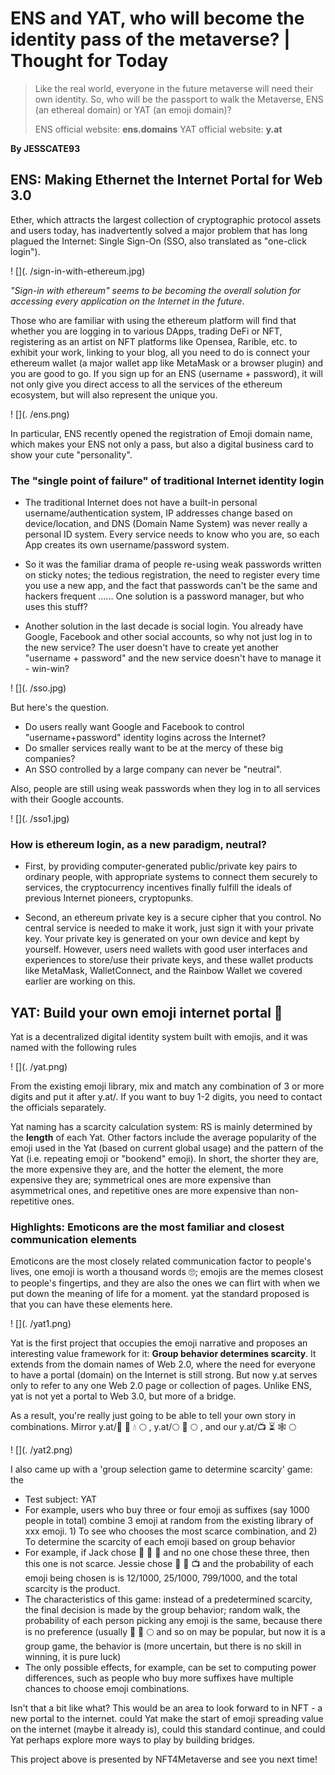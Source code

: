 # ENS and YAT, who will become the identity pass of the metaverse? | Thought for Today

> Like the real world, everyone in the future metaverse will need their own identity. So, who will be the passport to walk the Metaverse, ENS (an ethereal domain) or YAT (an emoji domain)?
>
> ENS official website: **ens.domains**
> YAT official website: **y.at**

**By JESSCATE93**

## ENS: Making Ethernet the Internet Portal for Web 3.0

Ether, which attracts the largest collection of cryptographic protocol assets and users today, has inadvertently solved a major problem that has long plagued the Internet: Single Sign-On (SSO, also translated as "one-click login").

! [](. /sign-in-with-ethereum.jpg)

_"Sign-in with ethereum" seems to be becoming the overall solution for accessing every application on the Internet in the future_.

Those who are familiar with using the ethereum platform will find that whether you are logging in to various DApps, trading DeFi or NFT, registering as an artist on NFT platforms like Opensea, Rarible, etc. to exhibit your work, linking to your blog, all you need to do is connect your ethereum wallet (a major wallet app like MetaMask or a browser plugin) and you are good to go. If you sign up for an ENS (username + password), it will not only give you direct access to all the services of the ethereum ecosystem, but will also represent the unique you.

! [](. /ens.png)

In particular, ENS recently opened the registration of Emoji domain name, which makes your ENS not only a pass, but also a digital business card to show your cute "personality".

### The "single point of failure" of traditional Internet identity login

- The traditional Internet does not have a built-in personal username/authentication system, IP addresses change based on device/location, and DNS (Domain Name System) was never really a personal ID system. Every service needs to know who you are, so each App creates its own username/password system.
- So it was the familiar drama of people re-using weak passwords written on sticky notes; the tedious registration, the need to register every time you use a new app, and the fact that passwords can't be the same and hackers frequent ...... One solution is a password manager, but who uses this stuff?

- Another solution in the last decade is social login. You already have Google, Facebook and other social accounts, so why not just log in to the new service? The user doesn't have to create yet another "username + password" and the new service doesn't have to manage it - win-win?

! [](. /sso.jpg)

But here's the question.

- Do users really want Google and Facebook to control "username+password" identity logins across the Internet?
- Do smaller services really want to be at the mercy of these big companies?
- An SSO controlled by a large company can never be "neutral".

Also, people are still using weak passwords when they log in to all services with their Google accounts.

! [](. /sso1.jpg)

### How is ethereum login, as a new paradigm, neutral?

- First, by providing computer-generated public/private key pairs to ordinary people, with appropriate systems to connect them securely to services, the cryptocurrency incentives finally fulfill the ideals of previous Internet pioneers, cryptopunks.

- Second, an ethereum private key is a secure cipher that you control. No central service is needed to make it work, just sign it with your private key. Your private key is generated on your own device and kept by yourself. However, users need wallets with good user interfaces and experiences to store/use their private keys, and these wallet products like MetaMask, WalletConnect, and the Rainbow Wallet we covered earlier are working on this.

## YAT: Build your own emoji internet portal 🤑

Yat is a decentralized digital identity system built with emojis, and it was named with the following rules

! [](. /yat.png)

From the existing emoji library, mix and match any combination of 3 or more digits and put it after y.at/. If you want to buy 1-2 digits, you need to contact the officials separately.

Yat naming has a scarcity calculation system: RS is mainly determined by the **length** of each Yat. Other factors include the average popularity of the emoji used in the Yat (based on current global usage) and the pattern of the Yat (i.e. repeating emoji or "bookend" emoji). In short, the shorter they are, the more expensive they are, and the hotter the element, the more expensive they are; symmetrical ones are more expensive than asymmetrical ones, and repetitive ones are more expensive than non-repetitive ones.

### Highlights: Emoticons are the most familiar and closest communication elements

Emoticons are the most closely related communication factor to people's lives, one emoji is worth a thousand words 🙄; emojis are the memes closest to people's fingertips, and they are also the ones we can flirt with when we put down the meaning of life for a moment. yat the standard proposed is that you can have these elements here.

! [](. /yat1.png)

Yat is the first project that occupies the emoji narrative and proposes an interesting value framework for it: **Group behavior determines scarcity**. It extends from the domain names of Web 2.0, where the need for everyone to have a portal (domain) on the Internet is still strong. But now y.at serves only to refer to any one Web 2.0 page or collection of pages. Unlike ENS, yat is not yet a portal to Web 3.0, but more of a bridge.

As a result, you're really just going to be able to tell your own story in combinations. Mirror y.at/🔮 🌺 💧 🌕 , y.at/🌕 🍕 🌕 , and our y.at/📺 ⏳ 🕸️ 🌕

! [](. /yat2.png)

I also came up with a 'group selection game to determine scarcity' game: the

- Test subject: YAT
- For example, users who buy three or four emoji as suffixes (say 1000 people in total) combine 3 emoji at random from the existing library of xxx emoji. 1) To see who chooses the most scarce combination, and 2) To determine the scarcity of each emoji based on group behavior
- For example, if Jack chose 🦃️ 🍲 🥑 and no one chose these three, then this one is not scarce. Jessie chose 💩 💊 📺 and the probability of each emoji being chosen is is 12/1000, 25/1000, 799/1000, and the total scarcity is the product.
- The characteristics of this game: instead of a predetermined scarcity, the final decision is made by the group behavior; random walk, the probability of each person picking any emoji is the same, because there is no preference (usually 🚀 🐉 🌕 and so on may be popular, but now it is a group game, the behavior is (more uncertain, but there is no skill in winning, it is pure luck)
- The only possible effects, for example, can be set to computing power differences, such as people who buy more suffixes have multiple chances to choose emoji combinations.

Isn't that a bit like what? This would be an area to look forward to in NFT - a new portal to the internet. could Yat make the start of emoji spreading value on the internet (maybe it already is), could this standard continue, and could Yat perhaps explore more ways to play by building bridges.

This project above is presented by NFT4Metaverse and see you next time!
